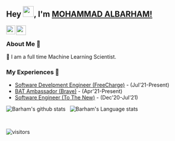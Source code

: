 ## Hey <img src="https://github.com/TheDudeThatCode/TheDudeThatCode/blob/master/Assets/Hi.gif" width="29px">, I'm [MOHAMMAD ALBARHAM!](https://www.linkedin.com/in/muhammad-al-barham/) 

<a href="https://www.linkedin.com/in/muhammad-al-barham/">
  <img align="left" width="24px" src="https://cdn.jsdelivr.net/npm/simple-icons@v3/icons/linkedin.svg"  />
</a>
<a href="mailto:mailtomohammedbrham98@gmail.com">
  <img align="left" width="26px" src="https://cdn.jsdelivr.net/npm/simple-icons@v3/icons/gmail.svg" />
</a>
<br />

### About Me 🚀
🌱 I am a full time Machine Learning Scientist.

### My Experiences 🙌
- [Software Develpment Engineer (FreeCharge)](https://www.freecharge.in/) - (Jul'21-Present)
- [BAT Ambassador (Brave)](https://brave.com/) - (Apr'21-Present)
- [Software Engineer (To The New)](https://www.tothenew.com/) - (Dec'20-Jul'21)

![Barham's github stats](https://github-readme-stats.vercel.app/api?username=mohammad-albarham&show_icons=true&hide_border=true)&nbsp;&nbsp;
![Barham's Language stats](https://github-readme-stats-eight-theta.vercel.app/api/top-langs/?username=mohammad-albarham&layout=compact&langs_count=8&hide_border=true)
<br />

<br/>

![visitors](https://visitor-badge.laobi.icu/badge?page_id=mohammad-albarham)

